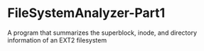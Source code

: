 # FileSystemAnalyzer-Part1
A program that summarizes the superblock, inode, and directory information of an EXT2 filesystem

